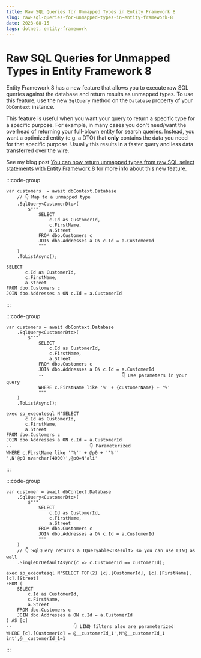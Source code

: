 ```yaml
---
title: Raw SQL Queries for Unmapped Types in Entity Framework 8
slug: raw-sql-queries-for-unmapped-types-in-entity-framework-8
date: 2023-08-15
tags: dotnet, entity-framework
---
```


# Raw SQL Queries for Unmapped Types in Entity Framework 8

Entity Framework 8 has a new feature that allows you to execute raw SQL queries against the database and return results as unmapped types.
To use this feature, use the new `SqlQuery` method on the `Database` property of your `DbContext` instance.

This feature is useful when you want your query to return a specific type for a specific purpose.
For example, in many cases you don't need/want the overhead of returning your full-blown entity for search queries.
Instead, you want a optimized entity (e.g. a DTO) that **only** contains the data you need for that specific purpose.
Usually this results in a faster query and less data transferred over the wire.

See my blog post [You can now return unmapped types from raw SQL select statements with Entity Framework 8](../../blog/you-can-now-return-unmapped-types-from-raw-sql-select-statements-with-entity-framework-8/index.md) for more info about this new feature.

:::code-group

```csharp:SELECT QUERY TO RETRIEVE A COLLECTION [title=C# Code]
var customers  = await dbContext.Database
    // 👇 Map to a unmapped type
    .SqlQuery<CustomerDto>(
        $"""
            SELECT
                c.Id as CustomerId,
                c.FirstName,
                a.Street
            FROM dbo.Customers c
            JOIN dbo.Addresses a ON c.Id = a.CustomerId
            """
    )
    .ToListAsync();
```

```sql:SELECT QUERY TO RETRIEVE A COLLECTION [title=Generated SQL]
SELECT
       c.Id as CustomerId,
       c.FirstName,
       a.Street
FROM dbo.Customers c
JOIN dbo.Addresses a ON c.Id = a.CustomerId
```

:::

:::code-group

```csharp:Select Query with a parameter within the where clause [title=C# Code]
var customers = await dbContext.Database
    .SqlQuery<CustomerDto>(
        $"""
            SELECT
                c.Id as CustomerId,
                c.FirstName,
                a.Street
            FROM dbo.Customers c
            JOIN dbo.Addresses a ON c.Id = a.CustomerId
            --                             👇 Use parameters in your query
            WHERE c.FirstName like '%' + {customerName} + '%'
            """
    )
    .ToListAsync();
```

```sql:Select Query with a parameter within the where clause [title=Generated SQL]
exec sp_executesql N'SELECT
       c.Id as CustomerId,
       c.FirstName,
       a.Street
FROM dbo.Customers c
JOIN dbo.Addresses a ON c.Id = a.CustomerId
--                             👇 Parameterized
WHERE c.FirstName like ''%'' + @p0 + ''%''
',N'@p0 nvarchar(4000)',@p0=N'ali'
```

:::

:::code-group

```csharp:Select Query using LINQ to retrieve a single entity [title=C# Code]
var customer = await dbContext.Database
    .SqlQuery<CustomerDto>(
        $"""
            SELECT
                c.Id as CustomerId,
                c.FirstName,
                a.Street
            FROM dbo.Customers c
            JOIN dbo.Addresses a ON c.Id = a.CustomerId
            """
    )
    // 👇 SqlQuery returns a IQueryable<TResult> so you can use LINQ as well
    .SingleOrDefaultAsync(c => c.CustomerId == customerId);
```

```sql:Select Query using LINQ to retrieve a single entity [title=Generated SQL]
exec sp_executesql N'SELECT TOP(2) [c].[CustomerId], [c].[FirstName], [c].[Street]
FROM (
    SELECT
        c.Id as CustomerId,
        c.FirstName,
        a.Street
    FROM dbo.Customers c
    JOIN dbo.Addresses a ON c.Id = a.CustomerId
) AS [c]
--                       👇 LINQ filters also are parameterized
WHERE [c].[CustomerId] = @__customerId_1',N'@__customerId_1 int',@__customerId_1=1
```

:::
